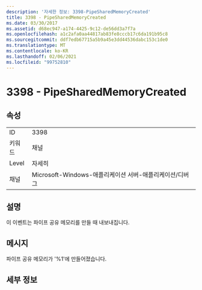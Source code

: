 ```yaml
---
description: '자세한 정보: 3398-PipeSharedMemoryCreated'
title: 3398 - PipeSharedMemoryCreated
ms.date: 03/30/2017
ms.assetid: d68ec947-a174-4425-9c12-de56dd3a7f7a
ms.openlocfilehash: a1c2afa0aa44817ab83fe8cccb17c6da191b95c8
ms.sourcegitcommit: ddf7edb67715a5b9a45e3dd44536dabc153c1de0
ms.translationtype: MT
ms.contentlocale: ko-KR
ms.lasthandoff: 02/06/2021
ms.locfileid: "99752810"
---
```

# <a name="3398---pipesharedmemorycreated"></a>3398 - PipeSharedMemoryCreated

## <a name="properties"></a>속성  
  
|||  
|-|-|  
|ID|3398|  
|키워드|채널|  
|Level|자세히|  
|채널|Microsoft-Windows-애플리케이션 서버-애플리케이션/디버그|  
  
## <a name="description"></a>설명  

 이 이벤트는 파이프 공유 메모리를 만들 때 내보내집니다.  
  
## <a name="message"></a>메시지  

 파이프 공유 메모리가 '%1'에 만들어졌습니다.  
  
## <a name="details"></a>세부 정보
